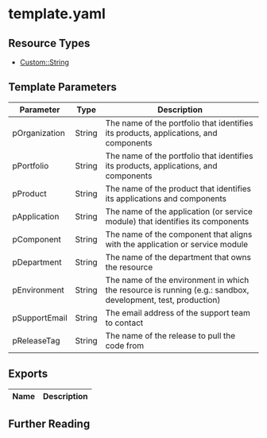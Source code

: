 # template.yaml

## Resource Types
+ [Custom::String](https://docs.aws.amazon.com/AWSCloudFormation/latest/UserGuide/aws-resource-cfn-customresource.html)


## Template Parameters
| Parameter                 | Type    | Description                                                                                                             |
| ------------------------- | ------- | ----------------------------------------------------------------------------------------------------------------------- |
| pOrganization             | String  | The name of the portfolio that identifies its products, applications, and components | 
| pPortfolio                | String  | The name of the portfolio that identifies its products, applications, and components |
| pProduct                  | String  | The name of the product that identifies its applications and components |
| pApplication              | String  | The name of the application (or service module) that identifies its components |
| pComponent                | String  | The name of the component that aligns with the application or service module |
| pDepartment               | String  | The name of the department that owns the resource |
| pEnvironment              | String  | The name of the environment in which the resource is running (e.g.: sandbox, development, test, production) |
| pSupportEmail             | String  | The email address of the support team to contact |
| pReleaseTag               | String  | The name of the release to pull the code from |

## Exports
| Name                                                     | Description                                     |
| -------------------------------------------------------- | ----------------------------------------------- |

## Further Reading
